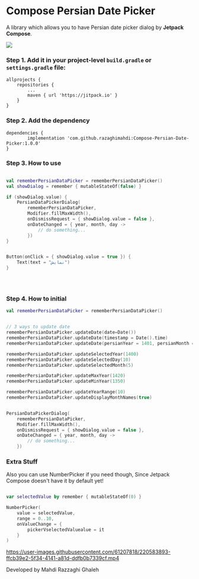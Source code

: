 # Compose Persian Date Picker

A library which allows you to have Persian date picker dialog by **Jetpack Compose**.

[![](https://jitpack.io/v/razaghimahdi/Compose-Persian-Date-Picker.svg)](https://jitpack.io/#razaghimahdi/Compose-Persian-Date-Picker)

### Step 1. Add it in your project-level `build.gradle` or `settings.gradle` file:

	allprojects {
		repositories {
			...
			maven { url 'https://jitpack.io' }
		}
	}

### Step 2. Add the dependency

	dependencies {
	        implementation 'com.github.razaghimahdi:Compose-Persian-Date-Picker:1.0.0'
	} 

### Step 3. How to use

```kotlin

val rememberPersianDataPicker = rememberPersianDataPicker()
val showDialog = remember { mutableStateOf(false) }

if (showDialog.value) {
    PersianDataPickerDialog(
        rememberPersianDataPicker,
        Modifier.fillMaxWidth(),
        onDismissRequest = { showDialog.value = false },
        onDateChanged = { year, month, day ->
            // do something...
        })
}


Button(onClick = { showDialog.value = true }) {
    Text(text = "نمایش")
}





```

### Step 4. How to initial

```Kotlin
val rememberPersianDataPicker = rememberPersianDataPicker()


// 3 ways to update date
rememberPersianDataPicker.updateDate(date=Date())
rememberPersianDataPicker.updateDate(timestamp = Date().time)
rememberPersianDataPicker.updateDate(persianYear = 1401, persianMonth = 12, persianDay = 20)

rememberPersianDataPicker.updateSelectedYear(1400)
rememberPersianDataPicker.updateSelectedDay(10)
rememberPersianDataPicker.updateSelectedMonth(5)

rememberPersianDataPicker.updateMaxYear(1420)
rememberPersianDataPicker.updateMinYear(1350)

rememberPersianDataPicker.updateYearRange(10)
rememberPersianDataPicker.updateDisplayMonthNames(true)


PersianDataPickerDialog(
    rememberPersianDataPicker,
    Modifier.fillMaxWidth(),
    onDismissRequest = { showDialog.value = false },
    onDateChanged = { year, month, day ->
        // do something...
    })

```
### Extra Stuff

Also you can use NumberPicker if you need though, Since Jetpack Compose doesn't have it by default yet!

```Kotlin

var selectedValue by remember { mutableStateOf(0) }

NumberPicker(
    value = selectedValue,
    range = 0..10,
    onValueChange = {
        pickerVselectedValuealue = it
    }
)


```


https://user-images.githubusercontent.com/61207818/220583893-ffcb39e2-5f34-4141-a81d-ddfb0b7339cf.mp4


Developed by Mahdi Razzaghi Ghaleh
